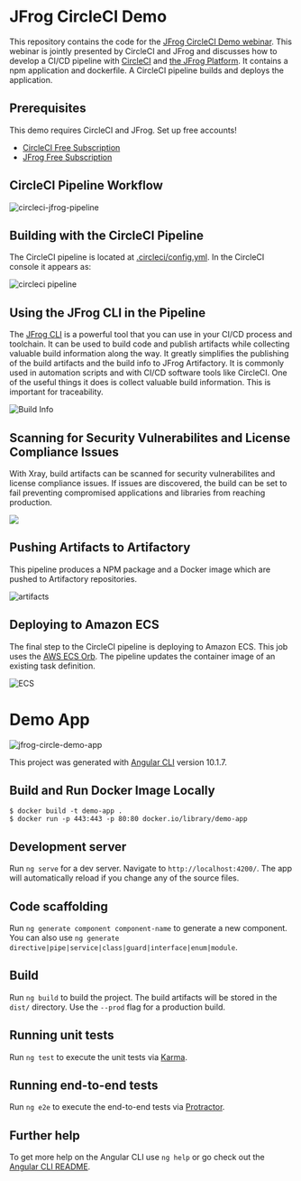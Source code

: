 # JFrog CircleCI Demo

This repository contains the code for the [JFrog CircleCI Demo webinar](https://devops.com/webinars/). This webinar is jointly presented by CircleCI and JFrog and discusses how to develop a CI/CD pipeline with [CircleCI](https://www.circleci.com/) and [the JFrog Platform](https://jfrog.com/platform/). It contains a npm application and dockerfile. A CircleCI pipeline builds and deploys the application.

## Prerequisites
This demo requires CircleCI and JFrog. Set up free accounts!

* [CircleCI Free Subscription](https://circleci.com/pricing/)
* [JFrog Free Subscription](https://jfrog.com/artifactory/start-free/#saas) 

## CircleCI Pipeline Workflow
![circleci-jfrog-pipeline](https://user-images.githubusercontent.com/6440106/108023777-2936ac00-6fd8-11eb-9513-474fa9f97f1f.png)

## Building with the CircleCI Pipeline
The CircleCI pipeline is located at [.circleci/config.yml](.circleci/config.yml). In the CircleCI console it appears as:

![circleci pipeline](https://user-images.githubusercontent.com/6440106/108663117-a2c11500-7484-11eb-8e6c-abeb3d6d302c.png)

## Using the JFrog CLI in the Pipeline
The [JFrog CLI](https://www.jfrog.com/confluence/display/CLI/JFrog+CLI) is a powerful tool that you can use in your CI/CD process and toolchain. It can be used to build code and publish artifacts while collecting valuable build information along the way. It greatly simplifies the publishing of the build artifacts and the build info to JFrog Artifactory. It is commonly used in automation scripts and with CI/CD software tools like CircleCI. One of the useful things it does is collect valuable build information. This is important for traceability.

![Build Info](https://user-images.githubusercontent.com/6440106/108663807-4101aa80-7486-11eb-9306-2d0d024a058f.png)

## Scanning for Security Vulnerabilites and License Compliance Issues
With Xray, build artifacts can be scanned for security vulnerabilites and license compliance issues. If issues are discovered, the build can be set to fail preventing compromised applications and libraries from reaching production.

![](https://user-images.githubusercontent.com/6440106/108664167-09dfc900-7487-11eb-9da9-8a4b97801ecc.png)

## Pushing Artifacts to Artifactory
This pipeline produces a NPM package and a Docker image which are pushed to Artifactory repositories.

![artifacts](https://user-images.githubusercontent.com/6440106/108663244-f5023600-7484-11eb-9070-06c8cc2baa41.png)

## Deploying to Amazon ECS
The final step to the CircleCI pipeline is deploying to Amazon ECS. This job uses the [AWS ECS Orb](https://circleci.com/developer/orbs/orb/circleci/aws-ecs#jobs-update-task-definition). The pipeline updates the container image of an existing task definition.

![ECS](https://user-images.githubusercontent.com/6440106/108663455-76f25f00-7485-11eb-812b-da9bdd7efd74.png)


# Demo App

![jfrog-circle-demo-app](https://user-images.githubusercontent.com/6440106/108022107-c859a480-6fd4-11eb-8d0b-a3203ca83494.png)

This project was generated with [Angular CLI](https://github.com/angular/angular-cli) version 10.1.7.

## Build and Run Docker Image Locally

```
$ docker build -t demo-app . 
$ docker run -p 443:443 -p 80:80 docker.io/library/demo-app
```

## Development server

Run `ng serve` for a dev server. Navigate to `http://localhost:4200/`. The app will automatically reload if you change any of the source files.

## Code scaffolding

Run `ng generate component component-name` to generate a new component. You can also use `ng generate directive|pipe|service|class|guard|interface|enum|module`.

## Build

Run `ng build` to build the project. The build artifacts will be stored in the `dist/` directory. Use the `--prod` flag for a production build.

## Running unit tests

Run `ng test` to execute the unit tests via [Karma](https://karma-runner.github.io).

## Running end-to-end tests

Run `ng e2e` to execute the end-to-end tests via [Protractor](http://www.protractortest.org/).

## Further help

To get more help on the Angular CLI use `ng help` or go check out the [Angular CLI README](https://github.com/angular/angular-cli/blob/master/README.md).
